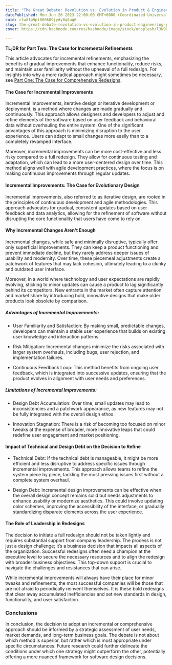 ```yaml
---
title: "The Great Debate: Revolution vs. Evolution in Product & Engineering (Part 2)"
datePublished: Mon Jun 26 2023 22:00:00 GMT+0000 (Coordinated Universal Time)
cuid: clw81p9pi000k09jydy8q8ug6
slug: the-great-debate-revolution-vs-evolution-in-product-engineering-part-2
cover: https://cdn.hashnode.com/res/hashnode/image/stock/unsplash/l3N9Q27zULw/upload/d4187d93aab5c2d81997e0b6f9dbd8fc.jpeg

---
```


**TL;DR for Part Two: The Case for Incremental Refinements**

This article advocates for incremental refinements, emphasizing the benefits of gradual improvements that enhance functionality, reduce risks, and maintain user familiarity without the upheaval of a full redesign. For insights into why a more radical approach might sometimes be necessary, see [Part One: The Case for Comprehensive Redesigns](https://omoladeodetara.com/the-great-debate-revolution-vs-evolution-in-product-engineering-part-1).

#### The Case for Incremental Improvements

Incremental improvements, iterative design or iterative development or deployment, is a method where changes are made gradually and continuously. This approach allows designers and developers to adjust and refine elements of the software based on user feedback and behavioral data without overhauling the entire system. One of the significant advantages of this approach is minimizing disruption to the user experience. Users can adapt to small changes more easily than to a completely revamped interface.

Moreover, incremental improvements can be more cost-effective and less risky compared to a full redesign. They allow for continuous testing and adaptation, which can lead to a more user-centered design over time. This method aligns well with agile development practices, where the focus is on making continuous improvements through regular updates.

#### Incremental Improvements: The Case for Evolutionary Design

Incremental improvements, also referred to as iterative design, are rooted in the principles of continuous development and agile methodologies. This approach advocates for gradual, consistent updates based on user feedback and data analytics, allowing for the refinement of software without disrupting the core functionality that users have come to rely on.

#### Why Incremental Changes Aren't Enough

Incremental changes, while safe and minimally disruptive, typically offer only superficial improvements. They can keep a product functioning and prevent immediate decline, but they rarely address deeper issues of usability and modernity. Over time, these piecemeal adjustments create a patchwork of features that may lack cohesion, ultimately leading to a clunky and outdated user interface.

Moreover, in a world where technology and user expectations are rapidly evolving, sticking to minor updates can cause a product to lag significantly behind its competitors. New entrants in the market often capture attention and market share by introducing bold, innovative designs that make older products look obsolete by comparison.

##### Advantages of Incremental Improvements:

* User Familiarity and Satisfaction: By making small, predictable changes, developers can maintain a stable user experience that builds on existing user knowledge and interaction patterns.
    
* Risk Mitigation: Incremental changes minimize the risks associated with larger system overhauls, including bugs, user rejection, and implementation failures.
    
* Continuous Feedback Loop: This method benefits from ongoing user feedback, which is integrated into successive updates, ensuring that the product evolves in alignment with user needs and preferences.
    

##### Limitations of Incremental Improvements:

* Design Debt Accumulation: Over time, small updates may lead to inconsistencies and a patchwork appearance, as new features may not be fully integrated with the overall design ethos.
    
* Innovation Stagnation: There is a risk of becoming too focused on minor tweaks at the expense of broader, more innovative leaps that could redefine user engagement and market positioning.
    

#### Impact of Technical and Design Debt on the Decision to Refine

* Technical Debt: If the technical debt is manageable, it might be more efficient and less disruptive to address specific issues through incremental improvements. This approach allows teams to refine the system piece by piece, tackling the most pressing issues first without a complete system overhaul.
    
* Design Debt: Incremental design improvements can be effective when the overall design concept remains solid but needs adjustments to enhance usability or modernize aesthetics. This could involve updating color schemes, improving the accessibility of the interface, or gradually standardizing disparate elements across the user experience.
    

#### The Role of Leadership in Redesigns

The decision to initiate a full redesign should not be taken lightly and requires substantial support from company leadership. The process is not just a design challenge; it’s a business decision that impacts all aspects of the organization. Successful redesigns often need a champion at the executive level to secure the necessary resources and to align the redesign with broader business objectives. This top-down support is crucial to navigate the challenges and resistances that can arise.

While incremental improvements will always have their place for minor tweaks and refinements, the most successful companies will be those that are not afraid to periodically reinvent themselves. It is these bold redesigns that clear away accumulated inefficiencies and set new standards in design, functionality, and user satisfaction.

### Conclusions

In conclusion, the decision to adopt an incremental or comprehensive approach should be informed by a strategic assessment of user needs, market demands, and long-term business goals. The debate is not about which method is superior, but rather which is most appropriate under specific circumstances. Future research could further delineate the conditions under which one strategy might outperform the other, potentially offering a more nuanced framework for software design decisions.